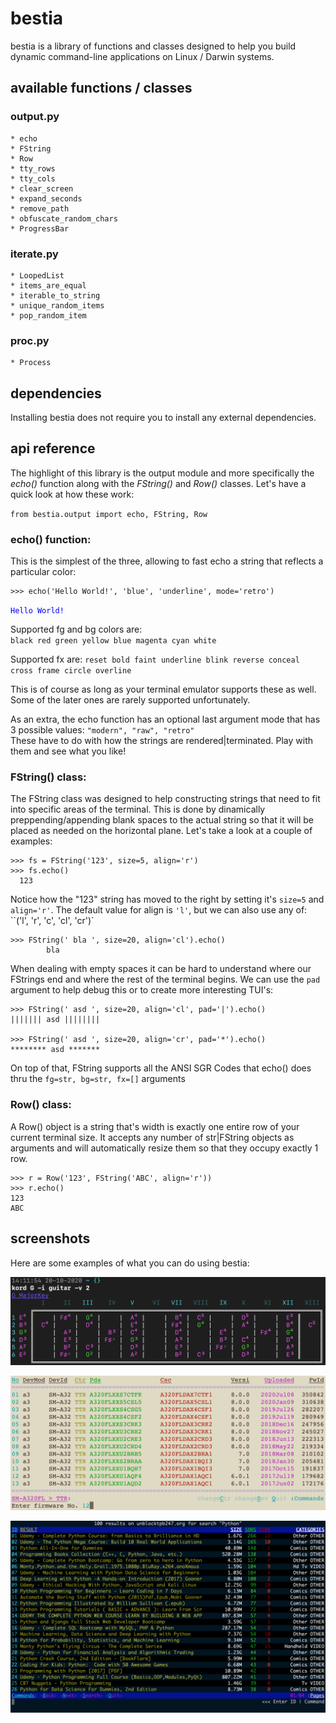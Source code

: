 # bestia
bestia is a library of functions and classes designed to help you build dynamic command-line applications on Linux / Darwin systems.


## available functions / classes

### output.py

```
* echo
* FString
* Row
* tty_rows
* tty_cols
* clear_screen
* expand_seconds
* remove_path
* obfuscate_random_chars
* ProgressBar
```

### iterate.py

```
* LoopedList
* items_are_equal
* iterable_to_string
* unique_random_items
* pop_random_item
```

### proc.py

```
* Process
```



## dependencies
Installing bestia does not require you to install any external dependencies.


## api reference

The highlight of this library is the output module and more specifically the _echo()_ function along with the *FString()* and _Row()_ classes. Let's have a quick look at how these work:

`from bestia.output import echo, FString, Row `


### echo() function:

This is the simplest of the three, allowing to fast echo a string that reflects a particular color:

```
>>> echo('Hello World!', 'blue', 'underline', mode='retro')
```

<span style="color:blue"> `Hello World!` </span>

Supported fg and bg colors are:  
`black red green yellow blue magenta cyan white`  


Supported fx are: `reset bold faint underline blink reverse conceal cross frame circle overline`  

This is of course as long as your terminal emulator supports these as well. Some of the later ones are rarely supported unfortunately.

As an extra, the echo function has an optional last argument mode that has 3 possible values: 
`"modern", "raw", "retro"`  
These have to do with how the strings are rendered|terminated. Play with them and see what you like!



### FString() class:

The FString class was designed to help constructing strings that need to fit into specific areas of the terminal. This is done by dinamically preppending/appending blank spaces to the actual string so that it will be placed as needed on the horizontal plane. Let's take a look at a couple of examples:

```
>>> fs = FString('123', size=5, align='r')
>>> fs.echo()
  123
```

Notice how the "123" string has moved to the right by setting it's `size=5` and `align='r'`. The default value for align is `'l'`, but we can also use any of: ``('l', 'r', 'c', 'cl', 'cr')`

```
>>> FString(' bla ', size=20, align='cl').echo()
        bla         
```

When dealing with empty spaces it can be hard to understand where our FStrings end and where the rest of the terminal begins. We can use the `pad` argument to help debug this or to create more interesting TUI's:

```
>>> FString(' asd ', size=20, align='cl', pad='|').echo()
||||||| asd ||||||||

>>> FString(' asd ', size=20, align='cr', pad='*').echo()
******** asd *******
```

On top of that, FString supports all the ANSI SGR Codes that echo() does thru the `fg=str, bg=str, fx=[]` arguments


### Row() class:

A Row() object is a string that's width is exactly one entire row of your current terminal size. It accepts any number of str|FString objects as arguments and will automatically resize them so that they occupy exactly 1 row.

```
>>> r = Row('123', FString('ABC', align='r'))
>>> r.echo()
123                                                                          ABC
```

## screenshots

Here are some examples of what you can do using bestia:

![](resources/k.png)

![](resources/r.png)

![](resources/th.png)

